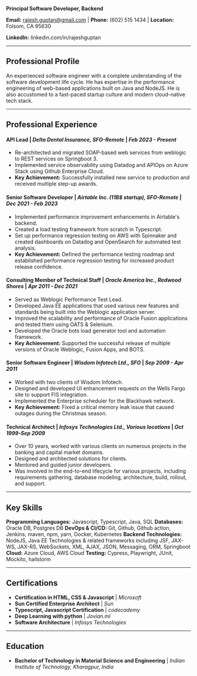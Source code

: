 **Principal Software Developer, Backend**

**Email:** rajesh.guptan@gmail.com | **Phone:** (602) 515 1434 | **Location:** Folsom, CA 95630

**LinkedIn:** linkedin.com/in/rajeshguptan

---

## Professional Profile

An experienced software engineer with a complete understanding of the software development life cycle. He has expertise in the performance engineering of web-based applications built on Java and NodeJS. He is also accustomed to a fast-paced startup culture and modern cloud-native tech stack.

---

## Professional Experience

#### **API Lead** | *Delta Dental Insurance, SFO-Remote* | *Feb 2023 - Present*
- Re-architected and migrated SOAP-based web services from weblogic to REST services on Springboot 3.
- Implemented service observability using Datadog and APIOps on Azure Stack using Github Enterprise Cloud.
- **Key Achievement:** Successfully installed new service to production and received multiple step-up awards.

#### **Senior Software Developer** | *Airtable Inc. (11B$ startup), SFO-Remote* | *Dec 2021 - Feb 2023*
- Implemented performance improvement enhancements in Airtable's backend.
- Created a load testing framework from scratch in Typescript.
- Set up performance regression testing on AWS with Spinnaker and created dashboards on Datadog and OpenSearch for automated test analysis.
- **Key Achievement:** Defined the performance testing roadmap and established performance regression testing for increased product release confidence.

#### **Consulting Member of Technical Staff** | *Oracle America Inc., Redwood Shores* | *Apr 2011 - Dec 2021*
- Served as Weblogic Performance Test Lead.
- Developed Java EE applications that used various new features and standards being built into the Weblogic application server.
- Improved the scalability and performance of Oracle Fusion applications and tested them using OATS & Selenium.
- Developed the Oracle bots load generator tool and automation framework.
- **Key Achievement:** Supported the successful release of multiple versions of Oracle Weblogic, Fusion Apps, and BOTS.

#### **Senior Software Engineer** | *Wisdom Infotech Ltd., SFO* | *Sep 2009 - Apr 2011*
- Worked with two clients of Wisdom Infotech.
- Designed and developed UI enhancement requests on the Wells Fargo site to support FIS integration.
- Implemented the Enterprise scheduler for the Blackhawk network.
- **Key Achievement:** Fixed a critical memory leak issue that caused outages during the Christmas season.

#### **Technical Architect** | *Infosys Technologies Ltd., Various locations* | *Oct 1999-Sep 2009*
- Over 10 years, worked with various clients on numerous projects in the banking and capital market domains.
- Designed and architected solutions for clients.
- Mentored and guided junior developers.
- Was involved in the end-to-end lifecycle for various projects, including requirements gathering, database modeling, architecture, build, rollout, and support.

---

## Key Skills
**Programming Languages:** Javascript, Typescript, Java, SQL
**Databases:** Oracle DB, Postgres DB
**DevOps & CI/CD:** Git, Github, Github action, Jenkins, maven, npm, yarn, Docker, Kubernetes
**Backend Technologies:** NodeJS, Java EE Technologies & related frameworks including JSF, JAX-WS, JAX-RS, WebSockets, XML, AJAX, JSON, Messaging, ORM, Springboot
**Cloud:** Azure Cloud, AWS Cloud
**Testing:** Cypress, Playwright, JUnit, Mockito, hailstorm

---

## Certifications
- **Certification in HTML, CSS & Javascript** | *Microsoft*
- **Sun Certified Enterprise Architect** | *Sun*
- **Typescript, Javascript Certification** | *codecademy*
- **Deep Learning with python** | *Jovian.ml*
- **Software Architecture** | *Infosys Technologies*

---

## Education
- **Bachelor of Technology in Material Science and Engineering** | *Indian Institute of Technology, Kharagpur, India*
